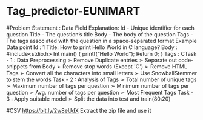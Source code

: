 # Tag_predictor-EUNIMART



#Problem Statement : Data Field Explanation: Id - Unique identifier for each question Title - The question’s title Body - The body of the question Tags - The tags associated with the question in a space-separated format Example Data point Id : 1 Title​: How to print Hello World in C language? Body ​: #include<stdio.h> Int main() { printf(“Hello World”); Return 0; } Tags ​: CTask - 1 : Data Preprocessing ➢ Remove Duplicate entries ➢ Separate out code-snippets from Body ➢ Remove stop words (Except 'C') ➢ Remove HTML Tags ➢ Convert all the characters into small letters ➢ Use SnowballStemmer to stem the words Task - 2 : Analysis of Tags ➢ Total number of unique tags ➢ Maximum number of tags per question ➢ Minimum number of tags per question ➢ Avg. number of tags per question ➢ Most Frequent Tags Task - 3 : Apply suitable model ➢ Split the data into test and train(80:20)

#CSV https://bit.ly/2w8eUdX Extract the zip file and use it
